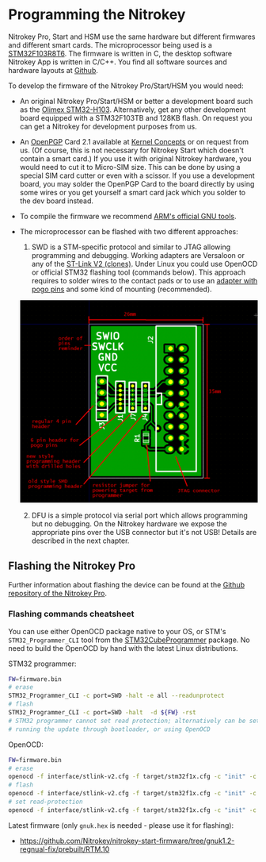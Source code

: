 # Programming the Nitrokey

Nitrokey Pro, Start and HSM use the same hardware but different firmwares and different smart cards. The microprocessor being used is a [STM32F103R8T6](http://www.st.com/internet/mcu/product/164488.jsp). The firmware is written in C, the desktop software Nitrokey App is written in C/C++. You find all software sources and hardware layouts at [Github](https://github.com/nitrokey).

To develop the firmware of the Nitrokey Pro/Start/HSM you would need:

- An original Nitrokey Pro/Start/HSM or better a development board such as the [Olimex STM32-H103](https://www.olimex.com/Products/ARM/ST/STM32-H103/). Alternatively, get any other development board equipped with a STM32F103TB and 128KB flash. On request you can get a Nitrokey for development purposes from us.
- An [OpenPGP](https://www.assembla.com/wiki/show/cryptostick/OpenPGP) Card 2.1 available at [Kernel Concepts](http://shop.kernelconcepts.de/) or on request from us. (Of course, this is not necessary for Nitrokey Start which doesn't contain a smart card.)
If you use it with original Nitrokey hardware, you would need to cut it to Micro-SIM size. This can be done by using a special SIM card cutter or even with a scissor.
If you use a development board, you may solder the OpenPGP Card to the board directly by using some wires or you get yourself a smart card jack which you solder to the dev board instead.
- To compile the firmware we recommend [ARM's official GNU tools](https://launchpad.net/gcc-arm-embedded/).
- The microprocessor can be flashed with two different approaches:
    1. SWD is a STM-specific protocol and similar to JTAG allowing programming and debugging. Working adapters are Versaloon or any of the [ST-Link V2 (clones)](http://www.ebay.com/sch/i.html?_odkw=st-link&_osacat=0&_from=R40&_trksid=p2045573.m570.l1313.TR0.TRC0.H0.Xst-link+v2&_nkw=st-link+v2&_sacat=0). Under Linux you could use OpenOCD or official STM32 flashing tool (commands below). This approach requires to solder wires to the contact pads or to use an [adapter with pogo pins](https://github.com/Nitrokey/nitrokey-pro-hardware/tree/master/cs_pogo_adapter) and some kind of mounting (recommended).

    ![img1](./images/programming-the-nitrokey/1.png)

    2. DFU is a simple protocol via serial port which allows programming but no debugging. On the Nitrokey hardware we expose the appropriate pins over the USB connector but it's not USB! Details are described in the next chapter.

## Flashing the Nitrokey Pro

Further information about flashing the device can be found at the [Github repository of the Nitrokey Pro](https://github.com/Nitrokey/nitrokey-pro-firmware).

### Flashing commands cheatsheet

You can use either OpenOCD package native to your OS, or STM's `STM32_Programmer_CLI` tool from the [STM32CubeProgrammer] package. No need to build the OpenOCD by hand with the latest Linux distributions.

STM32 programmer:
```bash
FW=firmware.bin
# erase
STM32_Programmer_CLI -c port=SWD -halt -e all --readunprotect
# flash
STM32_Programmer_CLI -c port=SWD -halt  -d ${FW} -rst
# STM32 programmer cannot set read protection; alternatively can be set with 
# running the update through bootloader, or using OpenOCD
```

OpenOCD:
```bash
FW=firmware.bin
# erase
openocd -f interface/stlink-v2.cfg -f target/stm32f1x.cfg -c "init" -c "reset halt" -c "stm32f1x mass_erase 0" -c "exit"
# flash
openocd -f interface/stlink-v2.cfg -f target/stm32f1x.cfg -c "init" -c "reset halt" -c "stm32f1x unlock 0" -c "reset halt" -c "flash write_image erase ${FW}" -c "reset run" -c "exit"
# set read-protection 
openocd -f interface/stlink-v2.cfg -f target/stm32f1x.cfg -c "init" -c "reset halt" -c "stm32f1x lock 0" -c "reset run" -c "exit"
```
Latest firmware (only `gnuk.hex` is needed - please use it for flashing):
- https://github.com/Nitrokey/nitrokey-start-firmware/tree/gnuk1.2-regnual-fix/prebuilt/RTM.10


[STM32CubeProgrammer]: https://www.st.com/en/development-tools/stm32cubeprog.html
